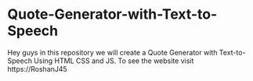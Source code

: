# Quote-Generator-with-Text-to-Speech
Hey guys in this repository we will create a Quote Generator with Text-to-Speech Using HTML CSS and JS. To see the website visit https://RoshanJ45
